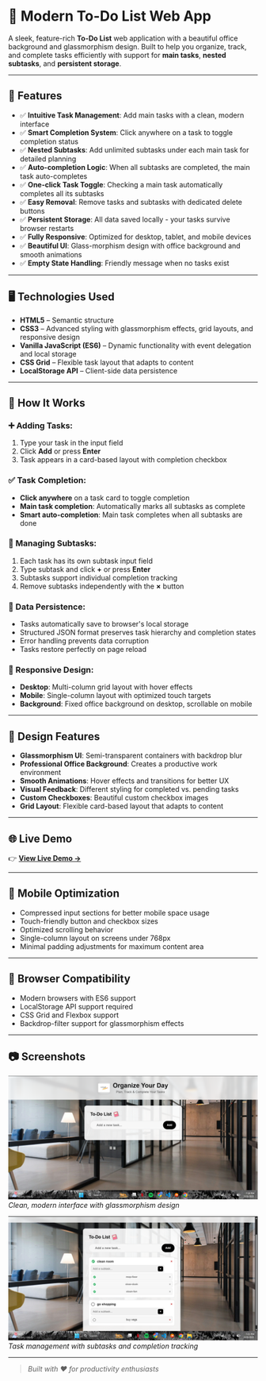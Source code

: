 # 📝 Modern To-Do List Web App

A sleek, feature-rich **To-Do List** web application with a beautiful office background and glassmorphism design. Built to help you organize, track, and complete tasks efficiently with support for **main tasks**, **nested subtasks**, and **persistent storage**.

---

## 🚀 Features

- ✅ **Intuitive Task Management**: Add main tasks with a clean, modern interface  
- ✅ **Smart Completion System**: Click anywhere on a task to toggle completion status  
- ✅ **Nested Subtasks**: Add unlimited subtasks under each main task for detailed planning  
- ✅ **Auto-completion Logic**: When all subtasks are completed, the main task auto-completes  
- ✅ **One-click Task Toggle**: Checking a main task automatically completes all its subtasks  
- ✅ **Easy Removal**: Remove tasks and subtasks with dedicated delete buttons  
- ✅ **Persistent Storage**: All data saved locally - your tasks survive browser restarts  
- ✅ **Fully Responsive**: Optimized for desktop, tablet, and mobile devices  
- ✅ **Beautiful UI**: Glass-morphism design with office background and smooth animations  
- ✅ **Empty State Handling**: Friendly message when no tasks exist  

---

## 🖥️ Technologies Used

- **HTML5** – Semantic structure  
- **CSS3** – Advanced styling with glassmorphism effects, grid layouts, and responsive design  
- **Vanilla JavaScript (ES6)** – Dynamic functionality with event delegation and local storage  
- **CSS Grid** – Flexible task layout that adapts to content  
- **LocalStorage API** – Client-side data persistence  

---

## 📌 How It Works

### ➕ Adding Tasks:
1. Type your task in the input field  
2. Click **Add** or press **Enter**  
3. Task appears in a card-based layout with completion checkbox  

### ✅ Task Completion:
- **Click anywhere** on a task card to toggle completion  
- **Main task completion**: Automatically marks all subtasks as complete  
- **Smart auto-completion**: Main task completes when all subtasks are done  

### 📂 Managing Subtasks:
1. Each task has its own subtask input field  
2. Type subtask and click **+** or press **Enter**  
3. Subtasks support individual completion tracking  
4. Remove subtasks independently with the **×** button  

### 💾 Data Persistence:
- Tasks automatically save to browser's local storage  
- Structured JSON format preserves task hierarchy and completion states  
- Error handling prevents data corruption  
- Tasks restore perfectly on page reload  

### 📱 Responsive Design:
- **Desktop**: Multi-column grid layout with hover effects  
- **Mobile**: Single-column layout with optimized touch targets  
- **Background**: Fixed office background on desktop, scrollable on mobile  

---

## 🎨 Design Features

- **Glassmorphism UI**: Semi-transparent containers with backdrop blur  
- **Professional Office Background**: Creates a productive work environment  
- **Smooth Animations**: Hover effects and transitions for better UX  
- **Visual Feedback**: Different styling for completed vs. pending tasks  
- **Custom Checkboxes**: Beautiful custom checkbox images  
- **Grid Layout**: Flexible card-based layout that adapts to content  

---

## 🌐 Live Demo

👉 **[View Live Demo →](https://ayomide-ade.github.io/ToDo-List-Project/)**

---

## 📱 Mobile Optimization

- Compressed input sections for better mobile space usage  
- Touch-friendly button and checkbox sizes  
- Optimized scrolling behavior  
- Single-column layout on screens under 768px  
- Minimal padding adjustments for maximum content area  

---

## 🔧 Browser Compatibility

- Modern browsers with ES6 support  
- LocalStorage API support required  
- CSS Grid and Flexbox support  
- Backdrop-filter support for glassmorphism effects  

---

## 📷 Screenshots

![Homepage Screenshot](images/screenshot1.png)  
*Clean, modern interface with glassmorphism design*

![Tasks Screenshot](images/screenshot2.png)  
*Task management with subtasks and completion tracking*

---

> *Built with ❤️ for productivity enthusiasts*
